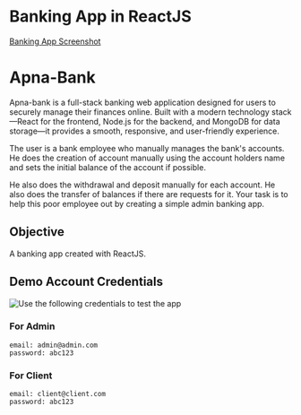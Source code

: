 # Banking App in ReactJS

[Banking App Screenshot](screen.png)

# Apna-Bank
Apna-bank is a full-stack banking web application designed for users to securely manage their finances online. Built with a modern technology stack—React for the frontend, Node.js for the backend, and MongoDB for data storage—it provides a smooth, responsive, and user-friendly experience.

The user is a bank employee who manually manages the bank's accounts.
He does the creation of account manually using the account holders name and sets the initial balance of the account if possible.

He also does the withdrawal and deposit manually for each account.
He also does the transfer of balances if there are requests for it.
Your task is to help this poor employee out by creating a simple admin banking app.



## Objective
A banking app created with ReactJS.

## Demo Account Credentials

![Use the following credentials to test the app](https://render)

### For Admin
```
email: admin@admin.com
password: abc123
```

### For Client
```
email: client@client.com
password: abc123

```
